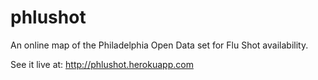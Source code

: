 phlushot
========

An online map of the Philadelphia Open Data set for Flu Shot availability.

See it live at: http://phlushot.herokuapp.com
